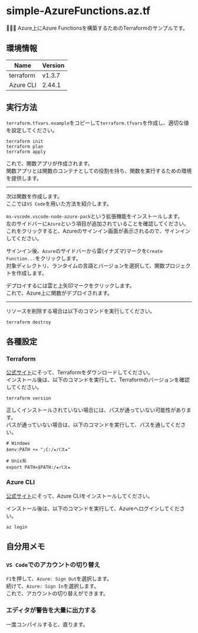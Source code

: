# simple-AzureFunctions.az.tf

💐💐💐 Azure上にAzure Functionsを構築するためのTerraformのサンプルです。  

## 環境情報

| Name | Version |
| ---- | ---- |
| terraform | v1.3.7 |
| Azure CLI | 2.44.1 |

## 実行方法

`terraform.tfvars.example`をコピーして`terraform.tfvars`を作成し、適切な値を設定してください。  

```shell
terraform init
terraform plan
terraform apply
```

これで、関数アプリが作成されます。  
関数アプリとは関数のコンテナとしての役割を持ち、関数を実行するための環境を提供します。  

---

次は関数を作成します。  
ここでは`VS Code`を用いた方法を紹介します。  

`ms-vscode.vscode-node-azure-pack`という拡張機能をインストールします。  
左のサイドバーに`Azure`という項目が追加されていることを確認してください。  
これをクリックすると、Azureのサインイン画面が表示されるので、サインインしてください。  

サインイン後、`Azure`のサイドバーから雷(イナズマ)マークを`Create Function...`をクリックします。  
対象ディレクトリ、ランタイムの言語とバージョンを選択して、関数プロジェクトを作成します。  

デプロイするには雲と上矢印マークをクリックします。  
これで、Azure上に関数がデプロイされます。  

---

リソースを削除する場合は以下のコマンドを実行してください。  

```shell
terraform destroy
```

## 各種設定

### Terraform

[公式サイト](https://developer.hashicorp.com/terraform/downloads)にそって、Terraformをダウンロードしてください。  
インストール後は、以下のコマンドを実行して、Terraformのバージョンを確認してください。  

```shell
terraform version
```

正しくインストールされていない場合には、パスが通っていない可能性があります。  
パスが通っていない場合は、以下のコマンドを実行して、パスを通してください。  

```shell
# Windows
$env:PATH += ";C:/★パス★"

# Unix系
export PATH=$PATH:/★パス★
```

### Azure CLI

[公式サイト](https://learn.microsoft.com/ja-jp/cli/azure/install-azure-cli)にそって、Azure CLIをインストールしてください。  

インストール後は、以下のコマンドを実行して、Azureへログインしてください。  

```shell
az login
```

## 自分用メモ

### `VS Code`でのアカウントの切り替え

`F1`を押して、`Azure: Sign Out`を選択します。  
続けて、`Azure: Sign In`を選択します。  
これで、アカウントの切り替えができます。  

### エディタが警告を大量に出力する

一度コンパイルすると、直ります。  
